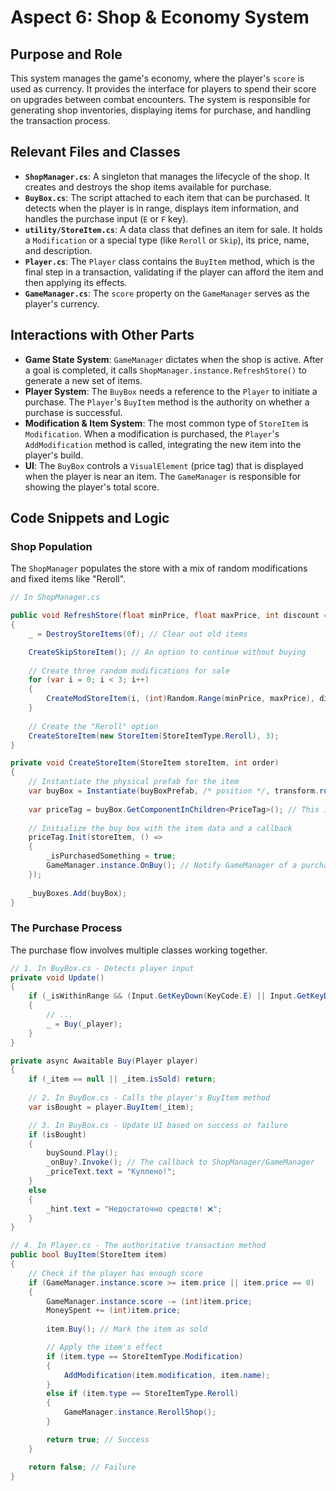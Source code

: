# Aspect 6: Shop & Economy System

## Purpose and Role

This system manages the game's economy, where the player's `score` is used as currency. It provides the interface for players to spend their score on upgrades between combat encounters. The system is responsible for generating shop inventories, displaying items for purchase, and handling the transaction process.

## Relevant Files and Classes

-   **`ShopManager.cs`**: A singleton that manages the lifecycle of the shop. It creates and destroys the shop items available for purchase.
-   **`BuyBox.cs`**: The script attached to each item that can be purchased. It detects when the player is in range, displays item information, and handles the purchase input (`E` or `F` key).
-   **`utility/StoreItem.cs`**: A data class that defines an item for sale. It holds a `Modification` or a special type (like `Reroll` or `Skip`), its price, name, and description.
-   **`Player.cs`**: The `Player` class contains the `BuyItem` method, which is the final step in a transaction, validating if the player can afford the item and then applying its effects.
-   **`GameManager.cs`**: The `score` property on the `GameManager` serves as the player's currency.

## Interactions with Other Parts

-   **Game State System**: `GameManager` dictates when the shop is active. After a goal is completed, it calls `ShopManager.instance.RefreshStore()` to generate a new set of items.
-   **Player System**: The `BuyBox` needs a reference to the `Player` to initiate a purchase. The `Player`'s `BuyItem` method is the authority on whether a purchase is successful.
-   **Modification & Item System**: The most common type of `StoreItem` is `Modification`. When a modification is purchased, the `Player`'s `AddModification` method is called, integrating the new item into the player's build.
-   **UI**: The `BuyBox` controls a `VisualElement` (price tag) that is displayed when the player is near an item. The `GameManager` is responsible for showing the player's total score.

## Code Snippets and Logic

### Shop Population

The `ShopManager` populates the store with a mix of random modifications and fixed items like "Reroll".

```csharp
// In ShopManager.cs

public void RefreshStore(float minPrice, float maxPrice, int discount = 0)
{
    _ = DestroyStoreItems(0f); // Clear out old items

    CreateSkipStoreItem(); // An option to continue without buying
    
    // Create three random modifications for sale
    for (var i = 0; i < 3; i++)
    {
        CreateModStoreItem(i, (int)Random.Range(minPrice, maxPrice), discount);
    }
    
    // Create the "Reroll" option
    CreateStoreItem(new StoreItem(StoreItemType.Reroll), 3);
}

private void CreateStoreItem(StoreItem storeItem, int order)
{
    // Instantiate the physical prefab for the item
    var buyBox = Instantiate(buyBoxPrefab, /* position */, transform.rotation, transform);
    
    var priceTag = buyBox.GetComponentInChildren<PriceTag>(); // This is a UI component
    
    // Initialize the buy box with the item data and a callback
    priceTag.Init(storeItem, () =>
    {
        _isPurchasedSomething = true;
        GameManager.instance.OnBuy(); // Notify GameManager of a purchase
    });
    
    _buyBoxes.Add(buyBox);
}
```

### The Purchase Process

The purchase flow involves multiple classes working together.

```csharp
// 1. In BuyBox.cs - Detects player input
private void Update()
{
    if (_isWithinRange && (Input.GetKeyDown(KeyCode.E) || Input.GetKeyDown(KeyCode.F)))
    {
        // ...
        _ = Buy(_player);
    }
}

private async Awaitable Buy(Player player)
{
    if (_item == null || _item.isSold) return;
    
    // 2. In BuyBox.cs - Calls the player's BuyItem method
    var isBought = player.BuyItem(_item);

    // 3. In BuyBox.cs - Update UI based on success or failure
    if (isBought)
    {
        buySound.Play();
        _onBuy?.Invoke(); // The callback to ShopManager/GameManager
        _priceText.text = "Куплено!";
    }
    else
    {
        _hint.text = "Недостаточно средств! ❌";
    }
}

// 4. In Player.cs - The authoritative transaction method
public bool BuyItem(StoreItem item)
{
    // Check if the player has enough score
    if (GameManager.instance.score >= item.price || item.price == 0)
    {
        GameManager.instance.score -= (int)item.price;
        MoneySpent += (int)item.price;
        
        item.Buy(); // Mark the item as sold

        // Apply the item's effect
        if (item.type == StoreItemType.Modification)
        {
            AddModification(item.modification, item.name);
        }
        else if (item.type == StoreItemType.Reroll)
        {
            GameManager.instance.RerollShop();
        }

        return true; // Success
    }

    return false; // Failure
}
```
